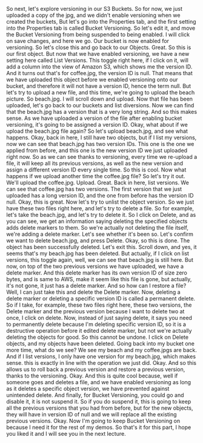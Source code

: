 
<v Instructor>So next, let's explore versioning</v>
in our S3 Buckets.
So for now, we just uploaded a copy of the jpg,
and we didn't enable versioning when we created the buckets,
But let's go into the Properties tab,
and the first setting into the Properties tab
is called Bucket Versioning.
So let's edit it,
and move the Bucket Versioning
from being suspended to being enabled.
I will click on save changes,
and here we go.
Our bucket is now enabled for versioning.
So let's close this and go back to our Objects.
Great.
So this is our first object.
But now that we have enabled versioning,
we have a new setting here called List Versions.
This toggle right here, if I click on it,
will add a column into the view of Amazon S3,
which shows me the version ID.
And it turns out that's for coffee.jpg,
the version ID is null.
That means that we have uploaded this object
before we enabled versioning onto our bucket,
and therefore it will not have a version ID,
hence the term null.
But let's try to upload a new file,
and this time, we're going to upload the beach picture.
So beach.jpg.
I will scroll down and upload.
Now that file has been uploaded,
let's go back to our buckets and list diversions.
Now we can find that the beach.jpg
has a version that is a very long string.
And so this makes sense.
As we have uploaded a version of the file
after enabling bucket versioning,
it's going to be assigned a version ID.
Okay, what about if we upload the beach.jpg file again?
So let's upload beach.jpg, and see what happens.
Okay, back in here, I still have two objects,
but if I list my versions,
now we can see that beach.jpg has two version IDs.
This one is the one we applied from before,
and this one is the new version ID
we just uploaded right now.
So as we can see thanks to versioning,
every time we re-upload a file,
it will keep all its previous versions,
as well as the new version
and assign a different version ID every single time.
So this is cool.
Now what happens if we upload another time
the coffee.jpg file?
So let's try it out. We'll upload the coffee.jpg.
Upload.
Great.
Back in here, list versions.
We can see that coffee.jpg has two versions.
The first version that we just uploaded
has a long version ID,
and the one from before has the version ID null.
Okay, this is great.
Now let's try to unlist the object version.
So we just have these two files right here,
and let's try to delete a file.
So for example, let's take the beach.jpg,
and let's try to delete it.
So I click on Delete,
and as you can see, we get an information
saying deleting the specified objects
adds delete markers to them.
So we're actually not deleting the file itself,
we're adding a delete marker.
Let's see whether it's been so.
Let's confirm we want to delete beach.jpg, and press Delete.
Okay, so this is done.
The object has been successfully deleted.
Let's exit this.
Scroll down, and yes, it seems that's my beach.jpg
has been deleted.
But actually, if I click on list versions,
this toggle again,
well, we can see that beach.jpg is still here.
But now, on top of the two previous versions
we have uploaded,
we have a delete marker.
And this delete marker has its own version ID
of size zero bytes, and is same to AWS,
make it seem like this file is gone,
but actually, it's not gone,
it just has a delete marker.
And so how can I restore a file?
Well, I can just take this and delete the Delete marker.
Now, deleting a delete marker
or deleting a specific version ID
is called a permanent delete.
So if I take, for example, these two files right here,
these two versions,
the Delete marker and the previous version
because I want to delete two at once, I click on delete.
Now, instead of just saying delete,
it says you need to permanently delete
because I'm deleting specific version ID,
so it is a destructive operation
before it edited delete marker,
but not we're actually deleting the objects for good.
So this cannot be undone.
I click on Delete objects,
and my objects have been deleted.
Going back into my bucket one more time, what do we see?
We see my beach and my coffee.jpgs are back.
And if I list versions,
I only have one version for my beach.jpg, which makes sense.
this is exactly in line with the operation we just did.
Okay. And so this allows us to roll back
a previous version and restore a previous version,
thanks to the versioning.
Okay. And this is quite cool
because, well if someone goes and deletes a file,
and we have enabled versioning
as long as it deletes a specific object version,
we have prevented against unintended delete.
And finally, for Bucket Versioning,
you could go and disable it,
it is not suspend it.
So if you do suspend it,
this is going to keep all the previous versions
that you had from before,
but for the new objects,
they will have in version ID of null
and we will replace all the existing previous versions.
Okay. Now I'm going to keep Bucket Versioning on
because I need it for the rest of my demos.
So that's it for this part,
I hope you liked it and I will see you in the next lecture.